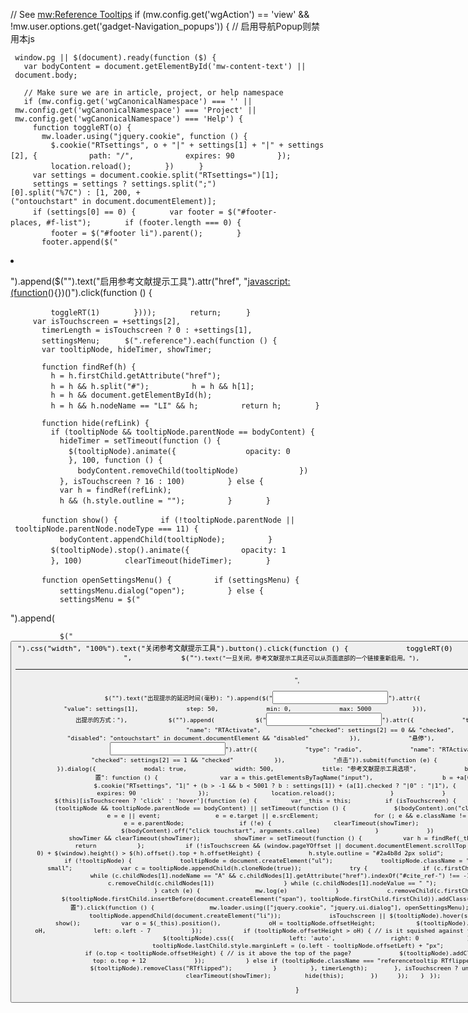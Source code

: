 // See [mw:Reference Tooltips](https://zh.wikipedia.org/wiki/mw:Reference_Tooltips "wikilink") if (mw.config.get('wgAction') == 'view' && \!mw.user.options.get('gadget-Navigation_popups')) { // 启用导航Popup则禁用本js

` window.pg || $(document).ready(function ($) {`
`   var bodyContent = document.getElementById('mw-content-text') || document.body;`

`   // Make sure we are in article, project, or help namespace`
`   if (mw.config.get('wgCanonicalNamespace') === '' || mw.config.get('wgCanonicalNamespace') === 'Project' || mw.config.get('wgCanonicalNamespace') === 'Help') {`
`     function toggleRT(o) {`
`       mw.loader.using("jquery.cookie", function () {`
`         $.cookie("RTsettings", o + "|" + settings[1] + "|" + settings[2], {`
`           path: "/",`
`           expires: 90`
`         });`
`         location.reload();`
`       })`
`     }`
`     var settings = document.cookie.split("RTsettings=")[1];`
`     settings = settings ? settings.split(";")[0].split("%7C") : [1, 200, +("ontouchstart" in document.documentElement)];`
`     if (settings[0] == 0) {`
`       var footer = $("#footer-places, #f-list");`
`       if (footer.length === 0) {`
`         footer = $("#footer li").parent();`
`       }`
`       footer.append($("`

<li>

").append($("<a>").text("启用参考文献提示工具").attr("href", "<javascript:(function>(){})()").click(function () {

`         toggleRT(1)`
`       })));`
`       return;`
`     }`
`     var isTouchscreen = +settings[2],`
`       timerLength = isTouchscreen ? 0 : +settings[1],`
`       settingsMenu;`
`     $(".reference").each(function () {`
`       var tooltipNode, hideTimer, showTimer;`

`       function findRef(h) {`
`         h = h.firstChild.getAttribute("href");`
`         h = h && h.split("#");`
`         h = h && h[1];`
`         h = h && document.getElementById(h);`
`         h = h && h.nodeName == "LI" && h;`
`         return h;`
`       }`

`       function hide(refLink) {`
`         if (tooltipNode && tooltipNode.parentNode == bodyContent) {`
`           hideTimer = setTimeout(function () {`
`             $(tooltipNode).animate({`
`               opacity: 0`
`             }, 100, function () {`
`               bodyContent.removeChild(tooltipNode)`
`             })`
`           }, isTouchscreen ? 16 : 100)`
`         } else {`
`           var h = findRef(refLink);`
`           h && (h.style.outline = "");`
`         }`
`       }`

`       function show() {`
`         if (!tooltipNode.parentNode || tooltipNode.parentNode.nodeType === 11) {`
`           bodyContent.appendChild(tooltipNode);`
`         }`
`         $(tooltipNode).stop().animate({`
`           opacity: 1`
`         }, 100)`
`         clearTimeout(hideTimer);`
`       }`

`       function openSettingsMenu() {`
`         if (settingsMenu) {`
`           settingsMenu.dialog("open");`
`         } else {`
`           settingsMenu = $("`

<form>

").append(

`           $("`<button>`").css("width", "100%").text("关闭参考文献提示工具").button().click(function () {`
`             toggleRT(0)`
`           }),`
`             "`
`",`
`           $("`<small>`").text("一旦关闭，参考文献提示工具还可以从页面底部的一个链接重新启用。"),`
`             "`

<hr>

",

`           $("`<label>`").text("出现提示的延迟时间(毫秒): ").append($("`<input>`").attr({`
`             "type": "number",`
`             "value": settings[1],`
`             step: 50,`
`             min: 0,`
`             max: 5000`
`           })),`
`             "`
`",`
`           $("`<span>`").text("弹出提示的方式："),`
`           $("`<label>`").append(`
`           $("`<input>`").attr({`
`             "type": "radio",`
`             "name": "RTActivate",`
`             "checked": settings[2] == 0 && "checked",`
`             "disabled": "ontouchstart" in document.documentElement && "disabled"`
`           }),`
`             "悬停"),`
`           $("`<label>`").append(`
`           $("`<input>`").attr({`
`             "type": "radio",`
`             "name": "RTActivate",`
`             "checked": settings[2] == 1 && "checked"`
`           }),`
`             "点击")).submit(function (e) {`
`             e.preventDefault()`
`           }).dialog({`
`             modal: true,`
`             width: 500,`
`             title: "参考文献提示工具选项",`
`             buttons: {`
`               "保存设置": function () {`
`                 var a = this.getElementsByTagName("input"),`
`                   b = +a[0].value;`
`                 $.cookie("RTsettings", "1|" + (b > -1 && b < 5001 ? b : settings[1]) + (a[1].checked ? "|0" : "|1"), {`
`                   path: "/",`
`                   expires: 90`
`                 });`
`                 location.reload();`
`               }`
`             }`
`           });`
`         }`
`       }`
`       $(this)[isTouchscreen ? 'click' : 'hover'](function (e) {`
`         var _this = this;`
`         if (isTouchscreen) {`
`           e.preventDefault();`
`           (tooltipNode && tooltipNode.parentNode == bodyContent) || setTimeout(function () {`
`             $(bodyContent).on("click touchstart", function (e) {`
`               e = e || event;`
`               e = e.target || e.srcElement;`
`               for (; e && e.className != "referencetooltip";)`
`               e = e.parentNode;`
`               if (!e) {`
`                 clearTimeout(showTimer);`
`                 hide(_this);`
`                 $(bodyContent).off("click touchstart", arguments.callee)`
`               }`
`             })`
`           }, 0);`
`         }`
`         showTimer && clearTimeout(showTimer);`
`         showTimer = setTimeout(function () {`
`           var h = findRef(_this);`
`           if (!h) {`
`             return`
`           };`
`           if (!isTouchscreen && (window.pageYOffset || document.documentElement.scrollTop || bodyContent.scrollTop || 0) + $(window).height() > $(h).offset().top + h.offsetHeight) {`
`             h.style.outline = "#2a4b8d 2px solid";`
`             return;`
`           }`
`           if (!tooltipNode) {`
`             tooltipNode = document.createElement("ul");`
`             tooltipNode.className = "referencetooltip references-small";`
`             var c = tooltipNode.appendChild(h.cloneNode(true));`
`             try {`
`               if (c.firstChild.nodeName != "A") {`
`                 while (c.childNodes[1].nodeName == "A" && c.childNodes[1].getAttribute("href").indexOf("#cite_ref-") !== -1) {`
`                   do {`
`                     c.removeChild(c.childNodes[1])`
`                   } while (c.childNodes[1].nodeValue == " ");`
`                 }`
`               }`
`             } catch (e) {`
`               mw.log(e)`
`             }`
`             c.removeChild(c.firstChild);`
`             $(tooltipNode.firstChild.insertBefore(document.createElement("span"), tooltipNode.firstChild.firstChild)).addClass("RTsettings").attr("title", "设置").click(function () {`
`               mw.loader.using(["jquery.cookie", "jquery.ui.dialog"], openSettingsMenu);`
`             })`
`             tooltipNode.appendChild(document.createElement("li"));`
`             isTouchscreen || $(tooltipNode).hover(show, hide);`
`           }`
`           show();`
`           var o = $(_this).position(),`
`             oH = tooltipNode.offsetHeight;`
`           $(tooltipNode).css({`
`             top: o.top - oH,`
`             left: o.left - 7`
`           });`
`           if (tooltipNode.offsetHeight > oH) { // is it squished against the right side of the page?`
`             $(tooltipNode).css({`
`               left: 'auto',`
`               right: 0`
`             });`
`             tooltipNode.lastChild.style.marginLeft = (o.left - tooltipNode.offsetLeft) + "px";`
`           }`
`           if (o.top < tooltipNode.offsetHeight) { // is it above the top of the page?`
`             $(tooltipNode).addClass("RTflipped").css({`
`               top: o.top + 12`
`             });`
`           } else if (tooltipNode.className === "referencetooltip RTflipped") { // cancel previous`
`             $(tooltipNode).removeClass("RTflipped");`
`           }`
`         }, timerLength);`
`       }, isTouchscreen ? undefined : function () {`
`         clearTimeout(showTimer);`
`         hide(this);`
`       })`
`     });`
`   }`
` });`

}